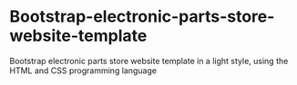 # Bootstrap-electronic-parts-store-website-template
Bootstrap electronic parts store website template in a light style, using the HTML and CSS programming language
